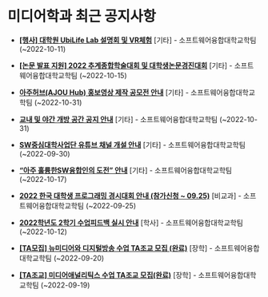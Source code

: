 # 미디어학과 최근 공지사항

* **[[행사] 대학원 UbiLife Lab 설명회 및 VR체험](https://media.ajou.ac.kr/media/board/board01.jsp?mode=view&amp;article_no=231776&amp;board_wrapper=%2Fmedia%2Fboard%2Fboard01.jsp&amp;pager.offset=0&amp;board_no=304)**
 [기타] - 소프트웨어융합대학교학팀 (~2022-10-11)

* **[[논문 발표 지원] 2022 추계종합학술대회 및 대학생논문경진대회](https://media.ajou.ac.kr/media/board/board01.jsp?mode=view&amp;article_no=231758&amp;board_wrapper=%2Fmedia%2Fboard%2Fboard01.jsp&amp;pager.offset=0&amp;board_no=304)**
 [기타] - 소프트웨어융합대학교학팀 (~2022-10-15)

* **[아주허브(AJOU Hub) 홍보영상 제작 공모전 안내](https://media.ajou.ac.kr/media/board/board01.jsp?mode=view&amp;article_no=231670&amp;board_wrapper=%2Fmedia%2Fboard%2Fboard01.jsp&amp;pager.offset=0&amp;board_no=304)**
 [기타] - 소프트웨어융합대학교학팀 (~2022-10-31)

* **[교내 및 야간 개방 공간 공지 안내](https://media.ajou.ac.kr/media/board/board01.jsp?mode=view&amp;article_no=231661&amp;board_wrapper=%2Fmedia%2Fboard%2Fboard01.jsp&amp;pager.offset=0&amp;board_no=304)**
 [기타] - 소프트웨어융합대학교학팀 (~2022-10-31)

* **[SW중심대학사업단 유튜브 채널 개설 안내](https://media.ajou.ac.kr/media/board/board01.jsp?mode=view&amp;article_no=231591&amp;board_wrapper=%2Fmedia%2Fboard%2Fboard01.jsp&amp;pager.offset=0&amp;board_no=304)**
 [기타] - 소프트웨어융합대학교학팀 (~2022-09-30)

* **[“아주 훌륭한SW융합인의 도전” 안내](https://media.ajou.ac.kr/media/board/board01.jsp?mode=view&amp;article_no=231589&amp;board_wrapper=%2Fmedia%2Fboard%2Fboard01.jsp&amp;pager.offset=0&amp;board_no=304)**
 [기타] - 소프트웨어융합대학교학팀 (~2022-10-17)

* **[2022 한국 대학생 프로그래밍 경시대회 안내 (참가신청 ~ 09.25)](https://media.ajou.ac.kr/media/board/board01.jsp?mode=view&amp;article_no=231565&amp;board_wrapper=%2Fmedia%2Fboard%2Fboard01.jsp&amp;pager.offset=0&amp;board_no=304)**
 [비교과] - 소프트웨어융합대학교학팀 (~2022-09-25)

* **[2022학년도 2학기 수업피드백 실시 안내](https://media.ajou.ac.kr/media/board/board01.jsp?mode=view&amp;article_no=231563&amp;board_wrapper=%2Fmedia%2Fboard%2Fboard01.jsp&amp;pager.offset=0&amp;board_no=304)**
 [학사] - 소프트웨어융합대학교학팀 (~2022-10-12)

* **[[TA모집] 뉴미디어와 디지털방송 수업 TA조교 모집 (완료)](https://media.ajou.ac.kr/media/board/board01.jsp?mode=view&amp;article_no=231450&amp;board_wrapper=%2Fmedia%2Fboard%2Fboard01.jsp&amp;pager.offset=0&amp;board_no=304)**
 [장학] - 소프트웨어융합대학교학팀 (~2022-09-20)

* **[[TA조교] 미디어애널리틱스 수업 TA조교 모집(완료)](https://media.ajou.ac.kr/media/board/board01.jsp?mode=view&amp;article_no=231449&amp;board_wrapper=%2Fmedia%2Fboard%2Fboard01.jsp&amp;pager.offset=0&amp;board_no=304)**
 [장학] - 소프트웨어융합대학교학팀 (~2022-09-19)
